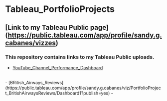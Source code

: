 # Tableau_PortfolioProjects

## [Link to my Tableau Public page] (https://public.tableau.com/app/profile/sandy.g.cabanes/vizzes)

### This repository contains links to my Tableau Public uploads.<br>

- [YouTube_Channel_Performance_Dashboard](https://public.tableau.com/app/profile/sandy.g.cabanes/viz/PortfolioProject_YouTubeChannelPerformanceDashboard/YTChannelPerformance?publish=yes)
<br>
- [BRitish_Airways_Reviews](https://public.tableau.com/app/profile/sandy.g.cabanes/viz/PortfolioProject_BritishAirwaysReviews/Dashboard1?publish=yes)
- <br>
